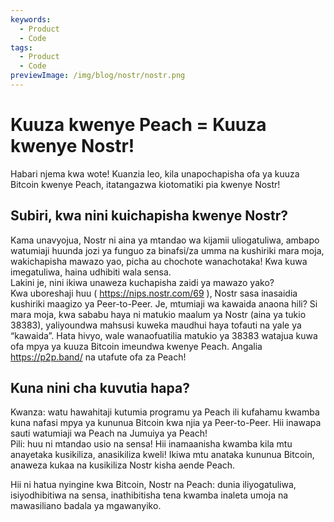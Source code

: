 ```yaml
---
keywords:
  - Product
  - Code
tags:
  - Product
  - Code
previewImage: /img/blog/nostr/nostr.png
---
```


# Kuuza kwenye Peach = Kuuza kwenye Nostr!

Habari njema kwa wote! Kuanzia leo, kila unapochapisha ofa ya kuuza Bitcoin kwenye Peach, itatangazwa kiotomatiki pia kwenye Nostr!

## Subiri, kwa nini kuichapisha kwenye Nostr?

Kama unavyojua, Nostr ni aina ya mtandao wa kijamii uliogatuliwa, ambapo watumiaji huunda jozi ya funguo za binafsi/za umma na kushiriki mara moja, wakichapisha mawazo yao, picha au chochote wanachotaka! Kwa kuwa imegatuliwa, haina udhibiti wala sensa.  
Lakini je, nini ikiwa unaweza kuchapisha zaidi ya mawazo yako?  
Kwa uboreshaji huu ( https://nips.nostr.com/69 ), Nostr sasa inasaidia kushiriki maagizo ya Peer-to-Peer. Je, mtumiaji wa kawaida anaona hili? Si mara moja, kwa sababu haya ni matukio maalum ya Nostr (aina ya tukio 38383), yaliyoundwa mahsusi kuweka maudhui haya tofauti na yale ya “kawaida”. Hata hivyo, wale wanaofuatilia matukio ya 38383 watajua kuwa ofa mpya ya kuuza Bitcoin imeundwa kwenye Peach. Angalia https://p2p.band/ na utafute ofa za Peach!

## Kuna nini cha kuvutia hapa?

Kwanza: watu hawahitaji kutumia programu ya Peach ili kufahamu kwamba kuna nafasi mpya ya kununua Bitcoin kwa njia ya Peer-to-Peer. Hii inawapa sauti watumiaji wa Peach na Jumuiya ya Peach!  
Pili: huu ni mtandao usio na sensa! Hii inamaanisha kwamba kila mtu anayetaka kusikiliza, anasikiliza kweli! Ikiwa mtu anataka kununua Bitcoin, anaweza kukaa na kusikiliza Nostr kisha aende Peach.

Hii ni hatua nyingine kwa Bitcoin, Nostr na Peach: dunia iliyogatuliwa, isiyodhibitiwa na sensa, inathibitisha tena kwamba inaleta umoja na mawasiliano badala ya mgawanyiko.

